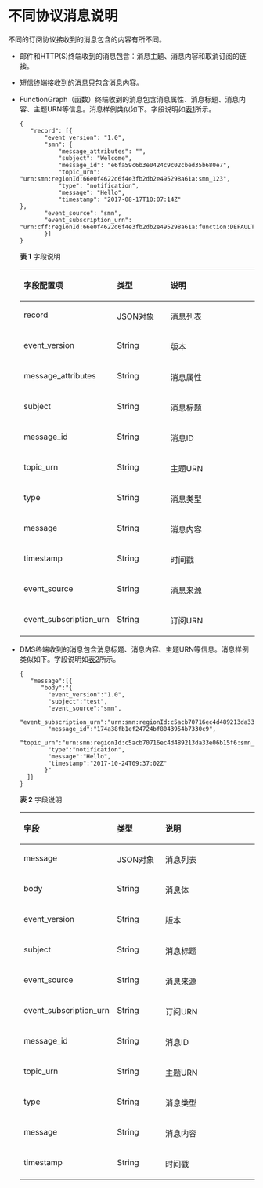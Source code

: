 # 不同协议消息说明<a name="smn_ug_a3000"></a>

不同的订阅协议接收到的消息包含的内容有所不同。

-   邮件和HTTP\(S\)终端收到的消息包含：消息主题、消息内容和取消订阅的链接。
-   短信终端接收到的消息只包含消息内容。
-   FunctionGraph（函数）终端收到的消息包含消息属性、消息标题、消息内容、主题URN等信息。消息样例类似如下。字段说明如[表1](#table66871305193114)所示。

    ```
    {     
       "record": [{
           "event_version": "1.0",         
           "smn": {             
               "message_attributes": "",            
               "subject": "Welcome",            
               "message_id": "e6fa59c6b3e0424c9c02cbed35b680e7", 
               "topic_urn": "urn:smn:regionId:66e0f4622d6f4e3fb2db2e495298a61a:smn_123",           
               "type": "notification",             
               "message": "Hello",            
               "timestamp": "2017-08-17T10:07:14Z"                             },        
           "event_source": "smn",        
           "event_subscription_urn": "urn:cff:regionId:66e0f4622d6f4e3fb2db2e495298a61a:function:DEFAULT:mytest:latest"     
           }]
    }
    ```

    **表 1**  字段说明

    <a name="table66871305193114"></a>
    <table><thead align="left"><tr id="row18820675193114"><th class="cellrowborder" valign="top" width="34.9%" id="mcps1.2.4.1.1"><p id="p19266957193114"><a name="p19266957193114"></a><a name="p19266957193114"></a>字段配置项</p>
    </th>
    <th class="cellrowborder" valign="top" width="24%" id="mcps1.2.4.1.2"><p id="p2473673720640"><a name="p2473673720640"></a><a name="p2473673720640"></a>类型</p>
    </th>
    <th class="cellrowborder" valign="top" width="41.099999999999994%" id="mcps1.2.4.1.3"><p id="p17119714193114"><a name="p17119714193114"></a><a name="p17119714193114"></a>说明</p>
    </th>
    </tr>
    </thead>
    <tbody><tr id="row7974692071"><td class="cellrowborder" valign="top" width="34.9%" headers="mcps1.2.4.1.1 "><p id="p648139512071"><a name="p648139512071"></a><a name="p648139512071"></a>record</p>
    </td>
    <td class="cellrowborder" valign="top" width="24%" headers="mcps1.2.4.1.2 "><p id="p154386932071"><a name="p154386932071"></a><a name="p154386932071"></a>JSON对象</p>
    </td>
    <td class="cellrowborder" valign="top" width="41.099999999999994%" headers="mcps1.2.4.1.3 "><p id="p1466379820854"><a name="p1466379820854"></a><a name="p1466379820854"></a>消息列表</p>
    </td>
    </tr>
    <tr id="row41218878193114"><td class="cellrowborder" valign="top" width="34.9%" headers="mcps1.2.4.1.1 "><p id="p55450230193114"><a name="p55450230193114"></a><a name="p55450230193114"></a>event_version</p>
    </td>
    <td class="cellrowborder" valign="top" width="24%" headers="mcps1.2.4.1.2 "><p id="p5751865520640"><a name="p5751865520640"></a><a name="p5751865520640"></a>String</p>
    </td>
    <td class="cellrowborder" valign="top" width="41.099999999999994%" headers="mcps1.2.4.1.3 "><p id="p62283649193114"><a name="p62283649193114"></a><a name="p62283649193114"></a>版本</p>
    </td>
    </tr>
    <tr id="row55062503193447"><td class="cellrowborder" valign="top" width="34.9%" headers="mcps1.2.4.1.1 "><p id="p18067283193447"><a name="p18067283193447"></a><a name="p18067283193447"></a>message_attributes</p>
    </td>
    <td class="cellrowborder" valign="top" width="24%" headers="mcps1.2.4.1.2 "><p id="p2849944520640"><a name="p2849944520640"></a><a name="p2849944520640"></a>String</p>
    </td>
    <td class="cellrowborder" valign="top" width="41.099999999999994%" headers="mcps1.2.4.1.3 "><p id="p54163844193447"><a name="p54163844193447"></a><a name="p54163844193447"></a>消息属性</p>
    </td>
    </tr>
    <tr id="row60869333193452"><td class="cellrowborder" valign="top" width="34.9%" headers="mcps1.2.4.1.1 "><p id="p65953538193452"><a name="p65953538193452"></a><a name="p65953538193452"></a>subject</p>
    </td>
    <td class="cellrowborder" valign="top" width="24%" headers="mcps1.2.4.1.2 "><p id="p2675370820640"><a name="p2675370820640"></a><a name="p2675370820640"></a>String</p>
    </td>
    <td class="cellrowborder" valign="top" width="41.099999999999994%" headers="mcps1.2.4.1.3 "><p id="p40636353193452"><a name="p40636353193452"></a><a name="p40636353193452"></a>消息标题</p>
    </td>
    </tr>
    <tr id="row15187893193456"><td class="cellrowborder" valign="top" width="34.9%" headers="mcps1.2.4.1.1 "><p id="p58216525193456"><a name="p58216525193456"></a><a name="p58216525193456"></a>message_id</p>
    </td>
    <td class="cellrowborder" valign="top" width="24%" headers="mcps1.2.4.1.2 "><p id="p1956673120640"><a name="p1956673120640"></a><a name="p1956673120640"></a>String</p>
    </td>
    <td class="cellrowborder" valign="top" width="41.099999999999994%" headers="mcps1.2.4.1.3 "><p id="p17918088193456"><a name="p17918088193456"></a><a name="p17918088193456"></a>消息ID</p>
    </td>
    </tr>
    <tr id="row4695936619350"><td class="cellrowborder" valign="top" width="34.9%" headers="mcps1.2.4.1.1 "><p id="p360889219350"><a name="p360889219350"></a><a name="p360889219350"></a>topic_urn</p>
    </td>
    <td class="cellrowborder" valign="top" width="24%" headers="mcps1.2.4.1.2 "><p id="p4140140320640"><a name="p4140140320640"></a><a name="p4140140320640"></a>String</p>
    </td>
    <td class="cellrowborder" valign="top" width="41.099999999999994%" headers="mcps1.2.4.1.3 "><p id="p53894549194256"><a name="p53894549194256"></a><a name="p53894549194256"></a>主题URN</p>
    </td>
    </tr>
    <tr id="row4611863719354"><td class="cellrowborder" valign="top" width="34.9%" headers="mcps1.2.4.1.1 "><p id="p5762430119354"><a name="p5762430119354"></a><a name="p5762430119354"></a>type</p>
    </td>
    <td class="cellrowborder" valign="top" width="24%" headers="mcps1.2.4.1.2 "><p id="p6517936420640"><a name="p6517936420640"></a><a name="p6517936420640"></a>String</p>
    </td>
    <td class="cellrowborder" valign="top" width="41.099999999999994%" headers="mcps1.2.4.1.3 "><p id="p3705678119354"><a name="p3705678119354"></a><a name="p3705678119354"></a>消息类型</p>
    </td>
    </tr>
    <tr id="row51935294193648"><td class="cellrowborder" valign="top" width="34.9%" headers="mcps1.2.4.1.1 "><p id="p35761931193648"><a name="p35761931193648"></a><a name="p35761931193648"></a>message</p>
    </td>
    <td class="cellrowborder" valign="top" width="24%" headers="mcps1.2.4.1.2 "><p id="p4503710120640"><a name="p4503710120640"></a><a name="p4503710120640"></a>String</p>
    </td>
    <td class="cellrowborder" valign="top" width="41.099999999999994%" headers="mcps1.2.4.1.3 "><p id="p11035290193648"><a name="p11035290193648"></a><a name="p11035290193648"></a>消息内容</p>
    </td>
    </tr>
    <tr id="row37563362193658"><td class="cellrowborder" valign="top" width="34.9%" headers="mcps1.2.4.1.1 "><p id="p29474407193658"><a name="p29474407193658"></a><a name="p29474407193658"></a>timestamp</p>
    </td>
    <td class="cellrowborder" valign="top" width="24%" headers="mcps1.2.4.1.2 "><p id="p2412652620640"><a name="p2412652620640"></a><a name="p2412652620640"></a>String</p>
    </td>
    <td class="cellrowborder" valign="top" width="41.099999999999994%" headers="mcps1.2.4.1.3 "><p id="p38616772193658"><a name="p38616772193658"></a><a name="p38616772193658"></a>时间戳</p>
    </td>
    </tr>
    <tr id="row3994594419379"><td class="cellrowborder" valign="top" width="34.9%" headers="mcps1.2.4.1.1 "><p id="p3760816120751"><a name="p3760816120751"></a><a name="p3760816120751"></a>event_source</p>
    </td>
    <td class="cellrowborder" valign="top" width="24%" headers="mcps1.2.4.1.2 "><p id="p809158420640"><a name="p809158420640"></a><a name="p809158420640"></a>String</p>
    </td>
    <td class="cellrowborder" valign="top" width="41.099999999999994%" headers="mcps1.2.4.1.3 "><p id="p3028996319379"><a name="p3028996319379"></a><a name="p3028996319379"></a>消息来源</p>
    </td>
    </tr>
    <tr id="row58141511193737"><td class="cellrowborder" valign="top" width="34.9%" headers="mcps1.2.4.1.1 "><p id="p3593340520751"><a name="p3593340520751"></a><a name="p3593340520751"></a>event_subscription_urn</p>
    </td>
    <td class="cellrowborder" valign="top" width="24%" headers="mcps1.2.4.1.2 "><p id="p5143855420640"><a name="p5143855420640"></a><a name="p5143855420640"></a>String</p>
    </td>
    <td class="cellrowborder" valign="top" width="41.099999999999994%" headers="mcps1.2.4.1.3 "><p id="p50288471193737"><a name="p50288471193737"></a><a name="p50288471193737"></a>订阅URN</p>
    </td>
    </tr>
    </tbody>
    </table>

-   DMS终端收到的消息包含消息标题、消息内容、主题URN等信息。消息样例类似如下。字段说明如[表2](#table64014010193925)所示。

    ```
    {
       "message":[{
          "body":"{
            "event_version":"1.0",
            "subject":"test",
            "event_source":"smn",
            "event_subscription_urn":"urn:smn:regionId:c5acb70716ec4d489213da33e06b15f6:smn_123:47cff941a17f435ea5f6091d3579664e",
            "message_id":"174a38fb1ef24724bf8043954b7330c9",
            "topic_urn":"urn:smn:regionId:c5acb70716ec4d489213da33e06b15f6:smn_123",
            "type":"notification",
            "message":"Hello",
            "timestamp":"2017-10-24T09:37:02Z"
           }"
      ]}
    }
    ```

    **表 2**  字段说明

    <a name="table64014010193925"></a>
    <table><thead align="left"><tr id="row5043084193925"><th class="cellrowborder" valign="top" width="31.580000000000002%" id="mcps1.2.4.1.1"><p id="p3010233193925"><a name="p3010233193925"></a><a name="p3010233193925"></a>字段</p>
    </th>
    <th class="cellrowborder" valign="top" width="22.18%" id="mcps1.2.4.1.2"><p id="p24770926201222"><a name="p24770926201222"></a><a name="p24770926201222"></a>类型</p>
    </th>
    <th class="cellrowborder" valign="top" width="46.239999999999995%" id="mcps1.2.4.1.3"><p id="p42502300193925"><a name="p42502300193925"></a><a name="p42502300193925"></a>说明</p>
    </th>
    </tr>
    </thead>
    <tbody><tr id="row38134456201232"><td class="cellrowborder" valign="top" width="31.580000000000002%" headers="mcps1.2.4.1.1 "><p id="p1883213201232"><a name="p1883213201232"></a><a name="p1883213201232"></a>message</p>
    </td>
    <td class="cellrowborder" valign="top" width="22.18%" headers="mcps1.2.4.1.2 "><p id="p18322579201232"><a name="p18322579201232"></a><a name="p18322579201232"></a>JSON对象</p>
    </td>
    <td class="cellrowborder" valign="top" width="46.239999999999995%" headers="mcps1.2.4.1.3 "><p id="p7733937201232"><a name="p7733937201232"></a><a name="p7733937201232"></a>消息列表</p>
    </td>
    </tr>
    <tr id="row25477149201252"><td class="cellrowborder" valign="top" width="31.580000000000002%" headers="mcps1.2.4.1.1 "><p id="p50383168201252"><a name="p50383168201252"></a><a name="p50383168201252"></a>body</p>
    </td>
    <td class="cellrowborder" valign="top" width="22.18%" headers="mcps1.2.4.1.2 "><p id="p54504779201252"><a name="p54504779201252"></a><a name="p54504779201252"></a>String</p>
    </td>
    <td class="cellrowborder" valign="top" width="46.239999999999995%" headers="mcps1.2.4.1.3 "><p id="p52810983201252"><a name="p52810983201252"></a><a name="p52810983201252"></a>消息体</p>
    </td>
    </tr>
    <tr id="row20261315193925"><td class="cellrowborder" valign="top" width="31.580000000000002%" headers="mcps1.2.4.1.1 "><p id="p58939980193925"><a name="p58939980193925"></a><a name="p58939980193925"></a>event_version</p>
    </td>
    <td class="cellrowborder" valign="top" width="22.18%" headers="mcps1.2.4.1.2 "><p id="p23598197201215"><a name="p23598197201215"></a><a name="p23598197201215"></a>String</p>
    </td>
    <td class="cellrowborder" valign="top" width="46.239999999999995%" headers="mcps1.2.4.1.3 "><p id="p9409098193925"><a name="p9409098193925"></a><a name="p9409098193925"></a>版本</p>
    </td>
    </tr>
    <tr id="row1317926194055"><td class="cellrowborder" valign="top" width="31.580000000000002%" headers="mcps1.2.4.1.1 "><p id="p50798406193925"><a name="p50798406193925"></a><a name="p50798406193925"></a>subject</p>
    </td>
    <td class="cellrowborder" valign="top" width="22.18%" headers="mcps1.2.4.1.2 "><p id="p32405782201215"><a name="p32405782201215"></a><a name="p32405782201215"></a>String</p>
    </td>
    <td class="cellrowborder" valign="top" width="46.239999999999995%" headers="mcps1.2.4.1.3 "><p id="p56981802194055"><a name="p56981802194055"></a><a name="p56981802194055"></a>消息标题</p>
    </td>
    </tr>
    <tr id="row3004441719406"><td class="cellrowborder" valign="top" width="31.580000000000002%" headers="mcps1.2.4.1.1 "><p id="p36752602194017"><a name="p36752602194017"></a><a name="p36752602194017"></a>event_source</p>
    </td>
    <td class="cellrowborder" valign="top" width="22.18%" headers="mcps1.2.4.1.2 "><p id="p7622717201215"><a name="p7622717201215"></a><a name="p7622717201215"></a>String</p>
    </td>
    <td class="cellrowborder" valign="top" width="46.239999999999995%" headers="mcps1.2.4.1.3 "><p id="p2613091319406"><a name="p2613091319406"></a><a name="p2613091319406"></a>消息来源</p>
    </td>
    </tr>
    <tr id="row19906995194010"><td class="cellrowborder" valign="top" width="31.580000000000002%" headers="mcps1.2.4.1.1 "><p id="p16210282194017"><a name="p16210282194017"></a><a name="p16210282194017"></a>event_subscription_urn</p>
    </td>
    <td class="cellrowborder" valign="top" width="22.18%" headers="mcps1.2.4.1.2 "><p id="p13460303201215"><a name="p13460303201215"></a><a name="p13460303201215"></a>String</p>
    </td>
    <td class="cellrowborder" valign="top" width="46.239999999999995%" headers="mcps1.2.4.1.3 "><p id="p16797703194010"><a name="p16797703194010"></a><a name="p16797703194010"></a>订阅URN</p>
    </td>
    </tr>
    <tr id="row30182723193925"><td class="cellrowborder" valign="top" width="31.580000000000002%" headers="mcps1.2.4.1.1 "><p id="p28881537193925"><a name="p28881537193925"></a><a name="p28881537193925"></a>message_id</p>
    </td>
    <td class="cellrowborder" valign="top" width="22.18%" headers="mcps1.2.4.1.2 "><p id="p16542774201215"><a name="p16542774201215"></a><a name="p16542774201215"></a>String</p>
    </td>
    <td class="cellrowborder" valign="top" width="46.239999999999995%" headers="mcps1.2.4.1.3 "><p id="p32602246194350"><a name="p32602246194350"></a><a name="p32602246194350"></a>消息ID</p>
    </td>
    </tr>
    <tr id="row55463365193925"><td class="cellrowborder" valign="top" width="31.580000000000002%" headers="mcps1.2.4.1.1 "><p id="p63347618193925"><a name="p63347618193925"></a><a name="p63347618193925"></a>topic_urn</p>
    </td>
    <td class="cellrowborder" valign="top" width="22.18%" headers="mcps1.2.4.1.2 "><p id="p35652403201318"><a name="p35652403201318"></a><a name="p35652403201318"></a>String</p>
    </td>
    <td class="cellrowborder" valign="top" width="46.239999999999995%" headers="mcps1.2.4.1.3 "><p id="p10499547194350"><a name="p10499547194350"></a><a name="p10499547194350"></a>主题URN</p>
    </td>
    </tr>
    <tr id="row32546122193925"><td class="cellrowborder" valign="top" width="31.580000000000002%" headers="mcps1.2.4.1.1 "><p id="p18990191193925"><a name="p18990191193925"></a><a name="p18990191193925"></a>type</p>
    </td>
    <td class="cellrowborder" valign="top" width="22.18%" headers="mcps1.2.4.1.2 "><p id="p22112674201215"><a name="p22112674201215"></a><a name="p22112674201215"></a>String</p>
    </td>
    <td class="cellrowborder" valign="top" width="46.239999999999995%" headers="mcps1.2.4.1.3 "><p id="p3759826194350"><a name="p3759826194350"></a><a name="p3759826194350"></a>消息类型</p>
    </td>
    </tr>
    <tr id="row29792815193925"><td class="cellrowborder" valign="top" width="31.580000000000002%" headers="mcps1.2.4.1.1 "><p id="p64407799193925"><a name="p64407799193925"></a><a name="p64407799193925"></a>message</p>
    </td>
    <td class="cellrowborder" valign="top" width="22.18%" headers="mcps1.2.4.1.2 "><p id="p46296183201215"><a name="p46296183201215"></a><a name="p46296183201215"></a>String</p>
    </td>
    <td class="cellrowborder" valign="top" width="46.239999999999995%" headers="mcps1.2.4.1.3 "><p id="p56559005194350"><a name="p56559005194350"></a><a name="p56559005194350"></a>消息内容</p>
    </td>
    </tr>
    <tr id="row22594652193925"><td class="cellrowborder" valign="top" width="31.580000000000002%" headers="mcps1.2.4.1.1 "><p id="p18227537193925"><a name="p18227537193925"></a><a name="p18227537193925"></a>timestamp</p>
    </td>
    <td class="cellrowborder" valign="top" width="22.18%" headers="mcps1.2.4.1.2 "><p id="p59003328201215"><a name="p59003328201215"></a><a name="p59003328201215"></a>String</p>
    </td>
    <td class="cellrowborder" valign="top" width="46.239999999999995%" headers="mcps1.2.4.1.3 "><p id="p35514193925"><a name="p35514193925"></a><a name="p35514193925"></a>时间戳</p>
    </td>
    </tr>
    </tbody>
    </table>


